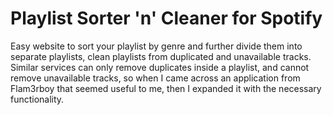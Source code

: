 # Playlist Sorter 'n' Cleaner for Spotify
Easy website to sort your playlist by genre and further divide them into separate playlists, 
clean playlists from duplicated and unavailable tracks.
Similar services can only remove duplicates inside a playlist, and cannot remove unavailable tracks,
so when I came across an application from Flam3rboy that seemed useful to me, then I expanded it with the necessary functionality.